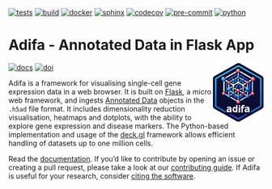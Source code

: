 
[![tests](https://github.com/haniffalab/sci-adifa/actions/workflows/test-coverage.yml/badge.svg)](https://github.com/haniffalab/sci-adifa/actions/workflows/test-coverage.yml)
[![build](https://github.com/haniffalab/sci-adifa/actions/workflows/docker-release.yml/badge.svg)](https://github.com/haniffalab/sci-adifa/actions/workflows/docker-release.yml)
[![docker](https://github.com/haniffalab/sci-adifa/actions/workflows/docker-latest.yml/badge.svg)](https://github.com/haniffalab/sci-adifa/actions/workflows/docker-latest.yml)
[![sphinx](https://github.com/haniffalab/sci-adifa/actions/workflows/sphinx-build.yml/badge.svg)](https://github.com/haniffalab/sci-adifa/actions/workflows/sphinx-build.yml)
[![codecov](https://codecov.io/gh/haniffalab/sci-adifa/branch/main/graph/badge.svg?token=RQLL0HKQ5W)](https://codecov.io/gh/haniffalab/sci-adifa)
[![pre-commit](https://img.shields.io/badge/pre--commit-enabled-brightgreen?logo=pre-commit&logoColor=white)](https://github.com/pre-commit/pre-commit)
[![python](https://img.shields.io/badge/python-3.8-blue)](https://python.org)

# Adifa - Annotated Data in Flask App

<img src="./sphinx/logo.png" alt="Adifa Logo" width="100" align="right"/>

[![docs](https://img.shields.io/badge/Documentation-online-blue)](https://haniffalab.github.io/sci-adifa)
[![doi](https://zenodo.org/badge/DOI/10.5281/zenodo.5824895.svg)](https://doi.org/10.5281/zenodo.5824895)

Adifa is a framework for visualising single-cell gene expression data in a web browser. It is built on [Flask](https://flask.palletsprojects.com/), a micro web framework, and ingests [Annotated Data](https://anndata.readthedocs.io/) objects in the `.h5ad` file format. It includes dimensionality reduction visualisation, heatmaps and dotplots, with the ability to explore gene expression and disease markers. The Python-based implementation and usage of the [deck.gl](https://deck.gl/) framework allows efficient handling of datasets up to one million cells.

Read the [documentation](https://haniffalab.github.io/sci-adifa). If you’d like to contribute by opening an issue or creating a pull request, please take a look at our [contributing guide](CONTRIBUTING.md). If Adifa is useful for your research, consider [citing the software](https://haniffalab.com/sci-adifa/citing.html). 